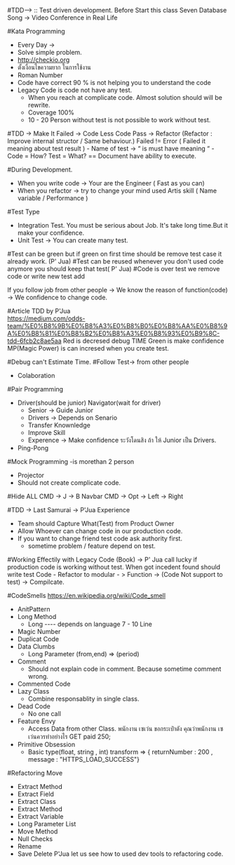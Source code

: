 #TDD—> :: Test driven development.
Before Start this class
Seven Database Song -> 
Video Conference in Real Life

#Kata Programming 
  - Every Day -> 
  - Solve simple problem.
  - http://checkio.org
  - ตั้งเงื่อนไขความยาก ในการใช้งาน
  - Roman Number
  - Code have correct 90 % is not helping you to understand the code
  - Legacy Code is code not have any test.
     - When you reach at complicate code. Almost solution should will be rewrite.
     - Coverage 100%
     - 10 - 20 Person without test is not possible to work without test.

#TDD -> Make It Failed -> Code Less Code Pass -> Refactor 
    (Refactor : Improve internal structor /  Same behaviour.)
    Failed != Error ( Failed it meaning about test result )
     -  Name of test -> “ is must have meaning “
     -  Code = How?
    Test  = What?  == Document have ability to execute.

#During Development.
 - When you write code -> Your are the Engineer ( Fast as you can)
 - When you refactor -> try to change your mind used Artis skill  ( Name variable / Performance )

#Test Type
 - Integration Test. You must be serious about Job. It's take long time.But it make your confidence.
 - Unit Test -> You can create many test.

#Test can be green but if green on first time should be remove test case it already work. (P' Jua)
#Test can be reused whenever you don't used code anymore you should keep that test( P' Jua)
#Code is over test we remove code  or write new test add 

If you follow job from other people
  -> We know the reason of function(code)
  -> We confidence to change code.
  
#Article TDD by P'Jua  
  https://medium.com/odds-team/%E0%B8%9B%E0%B8%A3%E0%B8%B0%E0%B8%AA%E0%B8%9A%E0%B8%81%E0%B8%B2%E0%B8%A3%E0%B8%93%E0%B9%8C-tdd-6fcb2c8ae5aa
Red is decresed debug TIME
Green is make confidence
MP(Magic Power) is can incresed when you create test.

#Debug can't Estimate Time.
#Follow Test-> from other people
   - Colaboration 

#Pair Programming
- Driver(should be junior) Navigator(wait for driver)
   - Senior -> Guide Junior
   - Drivers -> Depends on Senario
   - Transfer Knownledge
   - Improve Skill
   - Experence  -> Make confidence
   ระวังโดนสิง ถ้า ให้ Junior เป็น Drivers.
- Ping-Pong

#Mock Programming -is morethan 2 person 
  - Projector
  - Should not create complicate code.

#Hide ALL
CMD -> J -> B
Navbar
CMD -> Opt -> Left -> Right

#TDD -> Last Samurai -> P'Jua Experience
- Team should Capture What(Test) from Product Owner
- Allow Whoever can change code in our production code.
- If you want to change friend test code ask authority first.
   - sometime problem / feature depend on test.

#Working Effectily with Legacy Code (Book)
-> P' Jua call lucky if production code is working without test.
  When got incedent found should write test Code
    - Refactor to modular - > Function -> (Code Not support to test) -> Compilcate.

#CodeSmells
https://en.wikipedia.org/wiki/Code_smell
 - AnitPattern 
 - Long Method
    - Long ---- depends on language 7 - 10 Line
 - Magic Number
 - Duplicat Code
 - Data Clumbs
    - Long Parameter (from,end) => (period)
 - Comment
    - Should not explain code in comment. Because sometime comment wrong.
 - Commented Code
 - Lazy Class
    - Combine responsablity in single class.
 - Dead Code
    - No one call 
 - Feature Envy
    - Access Data from other Class. พนักงาน เซเว่น ขอกระเป๋าตัง คุณว่าพนักงาน เซเว่นควรทำอย่างไร GET paid 250;
 - Primitive Obsession
    - Basic type(float, string , int) transform => { returnNumber : 200 , message : "HTTPS_LOAD_SUCCESS"}

#Refactoring Move
 - Extract Method
 - Extract Field
 - Extract Class
 - Extract Method
 - Extract Variable
 - Long Parameter List
 - Move Method
 - Null Checks
 - Rename
 - Save Delete 
    P'Jua let us see how to used dev tools to refactoring code.
